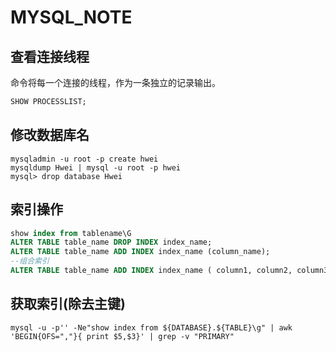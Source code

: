 # MYSQL_NOTE

## 查看连接线程

命令将每一个连接的线程，作为一条独立的记录输出。

```sql
SHOW PROCESSLIST;
```

## 修改数据库名

```shell
mysqladmin -u root -p create hwei
mysqldump Hwei | mysql -u root -p hwei
mysql> drop database Hwei
```

## 索引操作

```sql
show index from tablename\G
ALTER TABLE table_name DROP INDEX index_name;
ALTER TABLE table_name ADD INDEX index_name (column_name);
--组合索引
ALTER TABLE table_name ADD INDEX index_name ( column1, column2, column3 );
```

## 获取索引(除去主键)

```shell
mysql -u -p'' -Ne"show index from ${DATABASE}.${TABLE}\g" | awk 'BEGIN{OFS=","}{ print $5,$3}' | grep -v "PRIMARY"
```